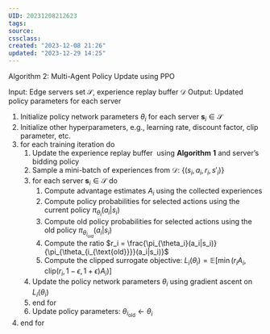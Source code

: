 ```yaml
---
UID: 20231208212623 
tags: 
source: 
cssclass: 
created: "2023-12-08 21:26"
updated: "2023-12-29 14:25"
---
```

Algorithm 2: Multi-Agent Policy Update using PPO

Input: Edge servers set $\mathcal S$, experience replay buffer $\mathcal D$
Output: Updated policy parameters for each server

1. Initialize policy network parameters $\theta_i$ for each server $\mathbf s_i \in \mathcal S$
2. Initialize other hyperparameters, e.g., learning rate, discount factor, clip parameter, etc.
3. for each training iteration do
   1. Update the experience replay buffer  using **Algorithm** **1** and server’s bidding policy
   2. Sample a mini-batch of experiences from $\mathcal D$: $\{(s_i, a_i, r_i, s'_i)\}$
   3. for each server $\mathbf s_i \in \mathcal S$ do
      1. Compute advantage estimates $A_i$ using the collected experiences
      2. Compute policy probabilities for selected actions using the current policy $\pi_{\theta_i}(a_i|s_i)$
      3. Compute old policy probabilities for selected actions using the old policy $\pi_{\theta_{i_{old}}}(a_i|s_i)$
      4. Compute the ratio $r_i = \frac{\pi_{\theta_i}(a_i|s_i)}{\pi_{\theta_{i_{\text{old}}}}(a_i|s_i)}$
      5. Compute the clipped surrogate objective: $L_i(\theta_i) = \mathbb{E}\left[\min(r_i A_i, \text{clip}(r_i, 1-\epsilon, 1+\epsilon) A_i)\right]$
   4. Update the policy network parameters $\theta_i$ using gradient ascent on $L_i(\theta_i)$
   5. end for
   6. Update policy parameters: $\theta_{i_{\text{old}}} \leftarrow \theta_i$
5. end for